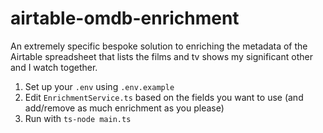 # airtable-omdb-enrichment

An extremely specific bespoke solution to enriching the metadata of the Airtable spreadsheet that lists the films and tv shows my significant other and I watch together.

1. Set up your `.env` using `.env.example`
2. Edit `EnrichmentService.ts` based on the fields you want to use (and add/remove as much enrichment as you please)
3. Run with `ts-node main.ts`

